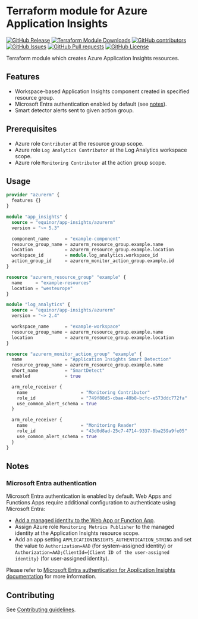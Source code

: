 # Terraform module for Azure Application Insights

[![GitHub Release](https://img.shields.io/github/v/release/equinor/terraform-azurerm-app-insights)](https://github.com/equinor/terraform-azurerm-app-insights/releases/latest)
[![Terraform Module Downloads](https://img.shields.io/terraform/module/dt/equinor/app-insights/azurerm)](https://registry.terraform.io/modules/equinor/app-insights/azurerm/latest)
[![GitHub contributors](https://img.shields.io/github/contributors/equinor/terraform-azurerm-app-insights)](https://github.com/equinor/terraform-azurerm-app-insights/graphs/contributors)
[![GitHub Issues](https://img.shields.io/github/issues/equinor/terraform-azurerm-app-insights)](https://github.com/equinor/terraform-azurerm-app-insights/issues)
[![GitHub Pull requests](https://img.shields.io/github/issues-pr/equinor/terraform-azurerm-app-insights)](https://github.com/equinor/terraform-azurerm-app-insights/pulls)
[![GitHub License](https://img.shields.io/github/license/equinor/terraform-azurerm-app-insights)](https://github.com/equinor/terraform-azurerm-app-insights/blob/main/LICENSE)

Terraform module which creates Azure Application Insights resources.

## Features

- Workspace-based Application Insights component created in specified resource group.
- Microsoft Entra authentication enabled by default (see [notes](#microsoft-entra-authentication)).
- Smart detector alerts sent to given action group.

## Prerequisites

- Azure role `Contributor` at the resource group scope.
- Azure role `Log Analytics Contributor` at the Log Analytics workspace scope.
- Azure role `Monitoring Contributor` at the action group scope.

## Usage

```terraform
provider "azurerm" {
  features {}
}

module "app_insights" {
  source = "equinor/app-insights/azurerm"
  version = "~> 5.3"

  component_name      = "example-component"
  resource_group_name = azurerm_resource_group.example.name
  location            = azurerm_resource_group.example.location
  workspace_id        = module.log_analytics.workspace_id
  action_group_id     = azurerm_monitor_action_group.example.id
}

resource "azurerm_resource_group" "example" {
  name     = "example-resources"
  location = "westeurope"
}

module "log_analytics" {
  source = "equinor/app-insights/azurerm"
  version = "~> 2.4"

  workspace_name      = "example-workspace"
  resource_group_name = azurerm_resource_group.example.name
  location            = azurerm_resource_group.example.location
}

resource "azurerm_monitor_action_group" "example" {
  name                = "Application Insights Smart Detection"
  resource_group_name = azurerm_resource_group.example.name
  short_name          = "SmartDetect"
  enabled             = true

  arm_role_receiver {
    name                    = "Monitoring Contributor"
    role_id                 = "749f88d5-cbae-40b8-bcfc-e573ddc772fa"
    use_common_alert_schema = true
  }

  arm_role_receiver {
    name                    = "Monitoring Reader"
    role_id                 = "43d0d8ad-25c7-4714-9337-8ba259a9fe05"
    use_common_alert_schema = true
  }
}
```

## Notes

### Microsoft Entra authentication

Microsoft Entra authentication is enabled by default. Web Apps and Functions Apps require additional configuration to authenticate using Microsoft Entra:

- [Add a managed identity to the Web App or Function App](https://learn.microsoft.com/en-us/azure/app-service/overview-managed-identity).
- Assign Azure role `Monitoring Metrics Publisher` to the managed identity at the Application Insights resource scope.
- Add an app setting `APPLICATIONINSIGHTS_AUTHENTICATION_STRING` and set the value to `Authorization=AAD` (for system-assigned identity) or `Authorization=AAD;ClientId={Client ID of the user-assigned identity}` (for user-assigned identity).

Please refer to [Microsoft Entra authentication for Application Insights documentation](https://learn.microsoft.com/en-us/azure/azure-monitor/app/azure-ad-authentication) for more information.

## Contributing

See [Contributing guidelines](https://github.com/equinor/terraform-baseline/blob/main/CONTRIBUTING.md).
